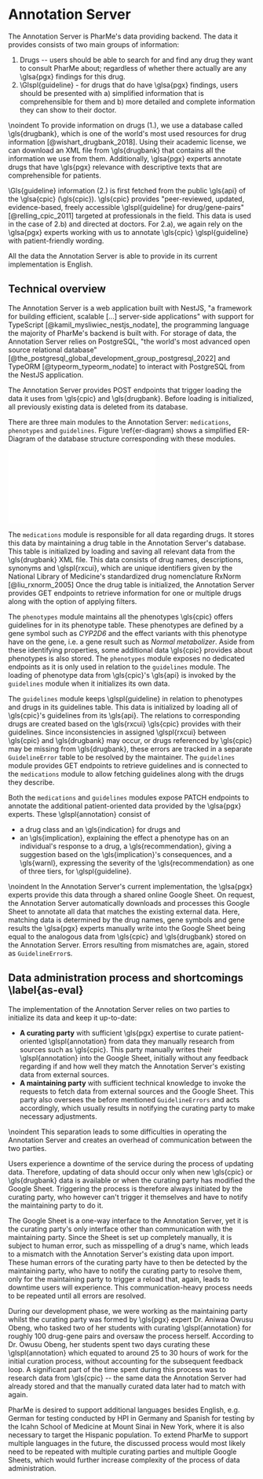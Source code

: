 # Annotation Server

The Annotation Server is PharMe's data providing backend. The data it provides
consists of two main groups of information:

1. Drugs -- users should be able to search for and find any drug
   they want to consult PharMe about; regardless of whether there actually are
   any \glsa{pgx} findings for this drug.
2. \Glspl{guideline} - for drugs that do have \glsa{pgx} findings, users should
   be presented with
     a) simplified information that is comprehensible for them and
     b) more detailed and complete information they can show to their doctor.

\noindent To provide information on drugs (1.), we use a database called
\gls{drugbank}, which is one of the world's most used resources for drug
information [@wishart_drugbank_2018]. Using their academic license, we can
download an XML file from \gls{drugbank} that contains all the information we
use from them. Additionally, \glsa{pgx} experts annotate drugs that have
\gls{pgx} relevance with descriptive texts that are comprehensible for patients.

\Gls{guideline} information (2.) is first fetched from the public \gls{api} of
the \glsa{cpic} (\gls{cpic}). \gls{cpic} provides "peer-reviewed, updated,
evidence-based, freely accessible \glspl{guideline} for drug/gene-pairs"
[@relling_cpic_2011] targeted at professionals in the field. This data is used
in the case of 2.b) and directed at doctors. For 2.a), we again rely on the
\glsa{pgx} experts working with us to annotate \gls{cpic} \glspl{guideline} with
patient-friendly wording.

All the data the Annotation Server is able to provide in its current
implementation is English.

## Technical overview

The Annotation Server is a web application built with NestJS, "a framework for
building efficient, scalable [...] server-side applications" with support for
TypeScript [@kamil_mysliwiec_nestjs_nodate], the programming language the
majority of PharMe's backend is built with. For storage of data, the Annotation
Server relies on PostgreSQL, "the world's most advanced open source relational
database" [@the_postgresql_global_development_group_postgresql_2022] and TypeORM
[@typeorm_typeorm_nodate] to interact with PostgreSQL from the NestJS
application.

The Annotation Server provides POST endpoints that trigger loading the data it
uses from \gls{cpic} and \gls{drugbank}. Before loading is initialized, all
previously existing data is deleted from its database.

There are three main modules to the Annotation Server: `medications`,
`phenotypes` and `guidelines`. Figure \ref{er-diagram} shows a simplified
ER-Diagram of the database structure corresponding with these modules.

![Simplified ER-diagram of Annotation Server
database\label{er-diagram}](images/as-database.pdf)

The `medications` module is responsible for all data regarding drugs. It stores
this data by maintaining a drug table in the Annotation Server's database. This
table is initialized by loading and saving all relevant data from the
\gls{drugbank} XML file. This data consists of drug names, descriptions,
synonyms and \glspl{rxcui}, which are unique identifiers given by the National
Library of Medicine's standardized drug nomenclature RxNorm [@liu_rxnorm_2005]
Once the drug table is initialized, the Annotation Server provides GET endpoints
to retrieve information for one or multiple drugs along with the option of
applying filters.

The `phenotypes` module maintains all the phenotypes \gls{cpic} offers
guidelines for in its phenotype table. These phenotypes are defined by a gene
symbol such as *CYP2D6* and the effect variants with this phenotype have on the
gene, i.e. a gene result such as *Normal metabolizer*. Aside from these
identifying properties, some additional data \gls{cpic} provides about
phenotypes is also stored. The `phenotypes` module exposes no dedicated
endpoints as it is only used in relation to the `guidelines` module. The loading
of phenotype data from \gls{cpic}'s \gls{api} is invoked by the `guidelines`
module when it initializes its own data.

The `guidelines` module keeps \glspl{guideline} in relation to phenotypes and
drugs in its guidelines table. This data is initialized by loading all of
\gls{cpic}'s guidelines from its \gls{api}. The relations to corresponding drugs
are created based on the \gls{rxcui} \gls{cpic} provides with their guidelines.
Since inconsistencies in assigned \glspl{rxcui} between \gls{cpic} and
\gls{drugbank} may occur, or drugs referenced by \gls{cpic} may be missing from
\gls{drugbank}, these errors are tracked in a separate `GuidelineError` table to
be resolved by the maintainer. The `guidelines` module provides GET endpoints to
retrieve guidelines and is connected to the `medications` module to allow
fetching guidelines along with the drugs they describe.

Both the `medications` and `guidelines` modules expose PATCH endpoints to
annotate the additional patient-oriented data provided by the \glsa{pgx}
experts. These \glspl{annotation} consist of

- a drug class and an \gls{indication} for drugs and
- an \gls{implication}, explaining the effect a phenotype has on an individual's
  response to a drug, a \gls{recommendation}, giving a suggestion based on the
  \gls{implication}'s consequences, and a \gls{warnl}, expressing the severity
  of the \gls{recommendation} as one of three tiers, for \glspl{guideline}.

\noindent In the Annotation Server's current implementation, the \glsa{pgx}
experts provide this data through a shared online Google Sheet. On request, the
Annotation Server automatically downloads and processes this Google Sheet to
annotate all data that matches the existing external data. Here, matching data
is determined by the drug names, gene symbols and gene results the \glsa{pgx}
experts manually write into the Google Sheet being equal to the analogous data
from \gls{cpic} and \gls{drugbank} stored on the Annotation Server. Errors
resulting from mismatches are, again, stored as `GuidelineError`s.

## Data administration process and shortcomings \label{as-eval}

The implementation of the Annotation Server relies on two parties to
initialize its data and keep it up-to-date:

- **A curating party** with sufficient \gls{pgx} expertise to curate
  patient-oriented \glspl{annotation} from data they manually research from
  sources such as \gls{cpic}. This party manually writes their
  \glspl{annotation} into the Google Sheet, initially without any feedback
  regarding if and how well they match the Annotation Server's existing data
  from external sources.
- **A maintaining party** with sufficient technical knowledge to invoke the
  requests to fetch data from external sources and the Google
  Sheet. This party also oversees the before mentioned `GuidelineErrors` and
  acts accordingly, which usually results in notifying the curating party to
  make necessary adjustments.

\noindent This separation leads to some difficulties in operating the Annotation
Server and creates an overhead of communication between the two parties.

Users experience a downtime of the service during the process of updating data.
Therefore, updating of data should occur only when new \gls{cpic} or
\gls{drugbank} data is available or when the curating party has modified the
Google Sheet. Triggering the process is therefore always initiated by the
curating party, who however can't trigger it themselves and have to notify the
maintaining party to do it.

The Google Sheet is a one-way interface to the Annotation Server, yet it is the
curating party's only interface other than communication with the maintaining
party. Since the Sheet is set up completely manually, it is subject to human
error, such as misspelling of a drug's name, which leads to a mismatch with the
Annotation Server's existing data upon import. These human errors of the
curating party have to then be detected by the maintaining party, who have to
notify the curating party to resolve them, only for the maintaining party to
trigger a reload that, again, leads to downtime users will experience. This
communication-heavy process needs to be repeated until all errors are resolved.

During our development phase, we were working as the maintaining party whilst
the curating party was formed by \gls{pgx} expert Dr. Aniwaa Owusu Obeng, who
tasked two of her students with curating \glspl{annotation} for roughly 100
drug-gene pairs and oversaw the process herself. According to Dr. Owusu Obeng,
her students spent two days curating these \glspl{annotation} which equated to
around 25 to 30 hours of work for the initial curation process, without
accounting for the subsequent feedback loop. A significant part of the time
spent during this process was to research data from \gls{cpic} -- the same data
the Annotation Server had already stored and that the manually curated data
later had to match with again.

PharMe is desired to support additional languages besides English, e.g. German
for testing conducted by HPI in Germany and Spanish for testing by the Icahn
  School of Medicine at Mount Sinai in New York, where it is also necessary to
  target the Hispanic population. To extend PharMe to support multiple languages
  in the future, the discussed process would most likely need to be repeated
  with multiple curating parties and multiple Google Sheets, which would further
  increase complexity of the process of data administration.
